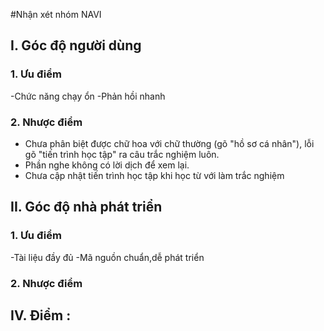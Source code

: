 #Nhận xét nhóm NAVI

## I. Góc độ người dùng
### 1. Ưu điểm
-Chức năng chạy ổn
-Phản hồi nhanh

### 2. Nhược điểm
- Chưa phân biệt được chữ hoa với chữ thường (gõ "hồ sơ cá nhân"), lỗi gõ "tiến trình học tập" ra câu trắc nghiệm luôn.
- Phần nghe không có lời dịch để xem lại.
- Chưa cập nhật tiến trình học tập khi học từ với làm trắc nghiệm
## II. Góc độ nhà phát triển
### 1. Ưu điểm
-Tài liệu đầy đủ
-Mã nguồn chuẩn,dễ phát triển

### 2. Nhược điểm

## IV. Điểm : 
















